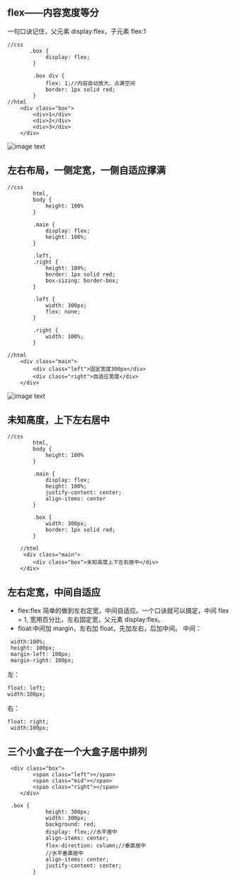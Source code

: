 ## flex——内容宽度等分
一句口诀记住，父元素 display:flex，子元素 flex:1
```
//css
       .box {
            display: flex;
        }
        
        .box div {
            flex: 1;//内容自动放大，占满空间
            border: 1px solid red;
        }
//html
    <div class="box">
        <div>1</div>
        <div>2</div>
        <div>3</div>
    </div>
```
![image text](https://upload-images.jianshu.io/upload_images/15081804-fad92597fd3fe0ca.png?imageMogr2/auto-orient/strip|imageView2/2/w/1200/format/webp)

## 左右布局，一侧定宽，一侧自适应撑满
```
//css
        html,
        body {
            height: 100%
        }
        
        .main {
            display: flex;
            height: 100%;
        }
        
        .left,
        .right {
            height: 100%;
            border: 1px solid red;
            box-sizing: border-box;
        }
        
        .left {
            width: 300px;
            flex: none;
        }
        
        .right {
            width: 100%;
        }

//html
    <div class="main">
        <div class="left">固定宽度300px</div>
        <div class="right">自适应宽度</div>
    </div>
```
![image text](https://upload-images.jianshu.io/upload_images/15081804-83a10fc0764b1fe4.png?imageMogr2/auto-orient/strip|imageView2/2/w/1200/format/webp)

## 未知高度，上下左右居中
```
//css
        html,
        body {
            height: 100%
        }
        
        .main {
            display: flex;
            height: 100%;
            justify-content: center;
            align-items: center
        }
        
        .box {
            width: 300px;
            border: 1px solid red;
        }
    
    //html
     <div class="main">
        <div class="box">未知高度上下左右居中</div>
    </div>
```

## 左右定宽，中间自适应
- flex:flex 简单的做到左右定宽，中间自适应。一个口诀就可以搞定，中间 flex = 1, 宽用百分比，左右固定宽，父元素 display:flex。
- float:中间加 margin，左右加 float，先加左右，后加中间。
中间：
```
 width:100%;
 height: 100px;
 margin-left: 100px;
 margin-right: 100px;
```
左：
```
float: left; 
width:100px;
```
右：
```
float: right;
 width:100px;
```
## 三个小盒子在一个大盒子居中排列
```
 <div class="box">
        <span class="left"></span>
        <span class="mid"></span>
        <span class="right"></span>
    </div>
```
```
 .box {
            height: 300px;
            width: 300px;
            background: red;
            display: flex;//水平居中
            align-items: center;
            flex-direction: column;//垂直居中
            //水平垂直居中
            align-items: center;
            justify-content: center;
        }
```

